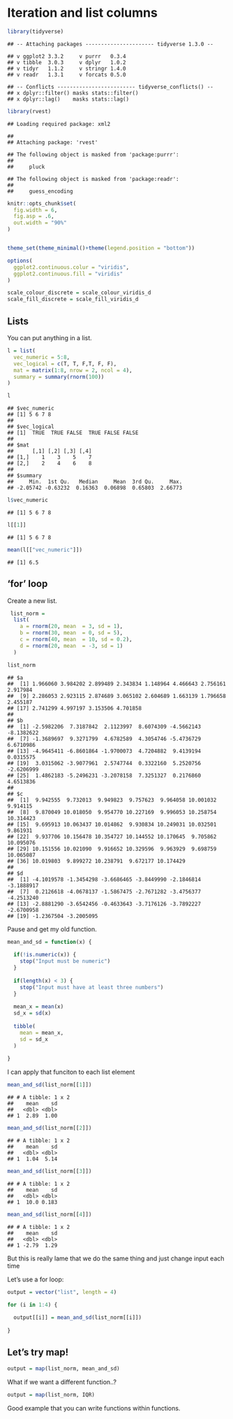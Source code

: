 Iteration and list columns
================

``` r
library(tidyverse)
```

    ## -- Attaching packages ---------------------- tidyverse 1.3.0 --

    ## v ggplot2 3.3.2     v purrr   0.3.4
    ## v tibble  3.0.3     v dplyr   1.0.2
    ## v tidyr   1.1.2     v stringr 1.4.0
    ## v readr   1.3.1     v forcats 0.5.0

    ## -- Conflicts ------------------------- tidyverse_conflicts() --
    ## x dplyr::filter() masks stats::filter()
    ## x dplyr::lag()    masks stats::lag()

``` r
library(rvest)
```

    ## Loading required package: xml2

    ## 
    ## Attaching package: 'rvest'

    ## The following object is masked from 'package:purrr':
    ## 
    ##     pluck

    ## The following object is masked from 'package:readr':
    ## 
    ##     guess_encoding

``` r
knitr::opts_chunk$set(
  fig.width = 6,
  fig.asp = .6,
  out.width = "90%"
)


theme_set(theme_minimal()+theme(legend.position = "bottom"))

options(
  ggplot2.continuous.colur = "viridis",
  ggplot2.continuous.fill = "viridis"
)

scale_colour_discrete = scale_colour_viridis_d
scale_fill_discrete = scale_fill_viridis_d
```

## Lists

You can put anything in a list.

``` r
l = list(
  vec_numeric = 5:8,
  vec_logical = c(T, T, F,T, F, F),
  mat = matrix(1:8, nrow = 2, ncol = 4),
  summary = summary(rnorm(100))
)

l
```

    ## $vec_numeric
    ## [1] 5 6 7 8
    ## 
    ## $vec_logical
    ## [1]  TRUE  TRUE FALSE  TRUE FALSE FALSE
    ## 
    ## $mat
    ##      [,1] [,2] [,3] [,4]
    ## [1,]    1    3    5    7
    ## [2,]    2    4    6    8
    ## 
    ## $summary
    ##     Min.  1st Qu.   Median     Mean  3rd Qu.     Max. 
    ## -2.05742 -0.63232  0.16363  0.06898  0.65803  2.66773

``` r
l$vec_numeric
```

    ## [1] 5 6 7 8

``` r
l[[1]]
```

    ## [1] 5 6 7 8

``` r
mean(l[["vec_numeric"]])
```

    ## [1] 6.5

## ‘for’ loop

Create a new list.

``` r
 list_norm = 
  list(
    a = rnorm(20, mean  = 3, sd = 1),
    b = rnorm(30, mean  = 0, sd = 5),
    c = rnorm(40, mean  = 10, sd = 0.2),
    d = rnorm(20, mean  = -3, sd = 1)
  )
```

``` r
list_norm
```

    ## $a
    ##  [1] 1.966060 3.984202 2.899489 2.343834 1.148964 4.466643 2.756161 2.917984
    ##  [9] 2.286053 2.923115 2.874689 3.065102 2.604689 1.663139 1.796658 2.455187
    ## [17] 2.741299 4.997197 3.153506 4.701858
    ## 
    ## $b
    ##  [1] -2.5982206  7.3187842  2.1123997  8.6074309 -4.5662143 -8.1382622
    ##  [7] -1.3689697  9.3271799  4.6782589  4.3054746 -5.4736729  6.6710986
    ## [13] -4.9645411 -6.8601864 -1.9700073  4.7204882  9.4139194  0.0315575
    ## [19]  3.0315062 -3.9077961  2.5747744  0.3322160  5.2520756 -2.6206999
    ## [25]  1.4862183 -5.2496231 -3.2078158  7.3251327  0.2176860  4.6513836
    ## 
    ## $c
    ##  [1]  9.942555  9.732013  9.949823  9.757623  9.964058 10.001032  9.914115
    ##  [8]  9.870049 10.018050  9.954770 10.227169  9.996053 10.258754 10.314423
    ## [15]  9.695913 10.063437 10.014862  9.930834 10.249031 10.032501  9.861931
    ## [22]  9.937706 10.156478 10.354727 10.144552 10.170645  9.705862 10.095076
    ## [29] 10.151556 10.021090  9.916652 10.329596  9.963929  9.698759 10.065087
    ## [36] 10.019803  9.899272 10.238791  9.672177 10.174429
    ## 
    ## $d
    ##  [1] -4.1019578 -1.3454298 -3.6686465 -3.8449990 -2.1846814 -3.1888917
    ##  [7]  0.2126618 -4.0678137 -1.5867475 -2.7671282 -3.4756377 -4.2513240
    ## [13] -2.8881290 -3.6542456 -0.4633643 -3.7176126 -3.7892227 -2.6700958
    ## [19] -1.2367504 -3.2005095

Pause and get my old function.

``` r
mean_and_sd = function(x) {
  
  if(!is.numeric(x)) {
    stop("Input must be numeric")
  }
  
  if(length(x) < 3) {
    stop("Input must have at least three numbers")
  }
  
  mean_x = mean(x)
  sd_x = sd(x)
  
  tibble(
    mean = mean_x,
    sd = sd_x
  )
  
}
```

I can apply that funciton to each list element

``` r
mean_and_sd(list_norm[[1]])
```

    ## # A tibble: 1 x 2
    ##    mean    sd
    ##   <dbl> <dbl>
    ## 1  2.89  1.00

``` r
mean_and_sd(list_norm[[2]])
```

    ## # A tibble: 1 x 2
    ##    mean    sd
    ##   <dbl> <dbl>
    ## 1  1.04  5.14

``` r
mean_and_sd(list_norm[[3]])
```

    ## # A tibble: 1 x 2
    ##    mean    sd
    ##   <dbl> <dbl>
    ## 1  10.0 0.183

``` r
mean_and_sd(list_norm[[4]])
```

    ## # A tibble: 1 x 2
    ##    mean    sd
    ##   <dbl> <dbl>
    ## 1 -2.79  1.29

But this is really lame that we do the same thing and just change input
each time

Let’s use a for loop:

``` r
output = vector("list", length = 4)

for (i in 1:4) {
  
  output[[i]] = mean_and_sd(list_norm[[i]])
  
}
```

## Let’s try map\!

``` r
output = map(list_norm, mean_and_sd)
```

What if we want a different function..?

``` r
output = map(list_norm, IQR)
```

Good example that you can write functions within functions.
